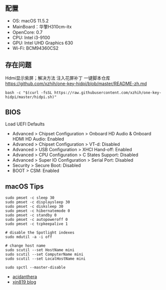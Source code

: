 ## 配置
+ OS: macOS 11.5.2 
+ MainBoard：华擎H310cm-itx
+ OpenCore: 0.7
+ CPU: Intel i3-9100
+ GPU: Intel UHD Graphics 630
+ Wi-Fi: BCM94360CS2 

## 存在问题
Hdmi显示紫屏；解决方法 注入花屏补丁
一键脚本仓库 https://github.com/xzhih/one-key-hidpi/blob/master/README-zh.md
```
bash -c "$(curl -fsSL https://raw.githubusercontent.com/xzhih/one-key-hidpi/master/hidpi.sh)"
```

## BIOS
Load UEFI Defaults

+ Advanced > Chipset Configuration  > Onboard HD Audio & Onboard HDMI HD Audio: Enabled
+ Advanced > Chipset Configuration  > VT-d: Disabled
+ Advanced > USB Configuration > XHCI Hand-off: Enabled
+ Advanced > CPU Configuration  > C States Support: Disabled
+ Advanced > Super IO Configuration > Serial Port: Disabled
+ Security > Secure Boot: Disabled
+ BOOT > CSM: Enabled



## macOS Tips

```
sudo pmset -c sleep 30
sudo pmset -c displaysleep 30
sudo pmset -c disksleep 30
sudo pmset -c hibernatemode 0
sudo pmset -c standby 0
sudo pmset -c autopoweroff 0
sudo pmset -c tcpkeepalive 1

# disable the Spotlight indexes
sudo mdutil -a -i off

# change host name
sudo scutil --set HostName mini
sudo scutil --set ComputerName mini
sudo scutil --set LocalHostName mini

sudo spctl --master-disable
```

- [acidanthera](https://github.com/acidanthera)
- [xjn819 blog](https://blog.xjn819.com/)
